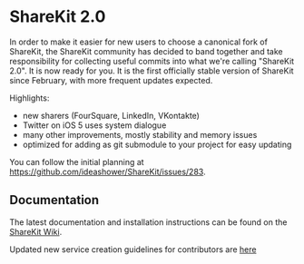 ShareKit 2.0
============

In order to make it easier for new users to choose a canonical fork of ShareKit, the ShareKit community has decided to band together and take responsibility for collecting useful commits into what we're calling "ShareKit 2.0". It is now ready for you. It is the first officially stable version of ShareKit since February, with more frequent updates expected.

Highlights:

* new sharers (FourSquare, LinkedIn, VKontakte)
* Twitter on iOS 5 uses system dialogue
* many other improvements, mostly stability and memory issues
* optimized for adding as git submodule to your project for easy updating

You can follow the initial planning at https://github.com/ideashower/ShareKit/issues/283.

Documentation
-------------

The latest documentation and installation instructions can be found on the [ShareKit Wiki](https://github.com/ShareKit/ShareKit/wiki).

Updated new service creation guidelines for contributors are [here](https://github.com/ShareKit/ShareKit/wiki/New-service-creator's-guidelines)